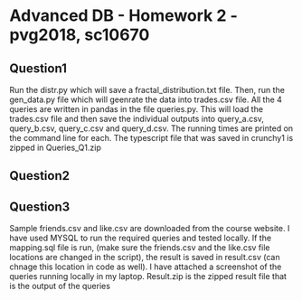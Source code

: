 # Advanced DB - Homework 2 - pvg2018, sc10670

## Question1
Run the distr.py which will save a fractal_distribution.txt file. Then, run the gen_data.py file which will geenrate the data into trades.csv file. All the 4 queries are written in pandas in the file queries.py. This will load the trades.csv file and then save the individual outputs into query_a.csv, query_b.csv, query_c.csv and query_d.csv. The running times are printed on the command line for each. The typescript file that was saved in crunchy1 is zipped in Queries_Q1.zip 

## Question2

## Question3
Sample friends.csv and like.csv are downloaded from the course website. I have used MYSQL to run the required queries and tested locally. If the mapping.sql file is run, (make sure the friends.csv and the like.csv file locations are changed in the script), the result is saved in result.csv (can chnage this location in code as well). I have attached a screenshot of the queries running locally in my laptop. Result.zip is the zipped result file that is the output of the queries
